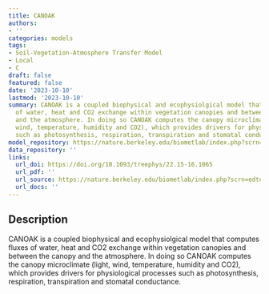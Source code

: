 ```yaml
---
title: CANOAK
authors:
- ''
categories: models
tags:
- Soil-Vegetation-Atmosphere Transfer Model
- Local
- C
draft: false
featured: false
date: '2023-10-10'
lastmod: '2023-10-10'
summary: CANOAK is a coupled biophysical and ecophysiolgical model that computes fluxes
  of water, heat and CO2 exchange within vegetation canopies and between the canopy
  and the atmosphere. In doing so CANOAK computes the canopy microclimate (light,
  wind, temperature, humidity and CO2), which provides drivers for physiological processes
  such as photosynthesis, respiration, transpiration and stomatal conductance.
model_repository: https://nature.berkeley.edu/biometlab/index.php?scrn=edtools
data_repository: ''
links:
  url_doi: https://doi.org/10.1093/treephys/22.15-16.1065
  url_pdf: ''
  url_source: https://nature.berkeley.edu/biometlab/index.php?scrn=edtools
  url_docs: ''
---
```


## Description

CANOAK is a coupled biophysical and ecophysiolgical model that computes fluxes of water, heat and CO2 exchange within vegetation canopies and between the canopy and the atmosphere. In doing so CANOAK computes the canopy microclimate (light, wind, temperature, humidity and CO2), which provides drivers for physiological processes such as photosynthesis, respiration, transpiration and stomatal conductance.

